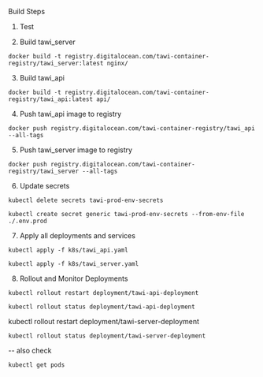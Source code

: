Build Steps
1. Test

2. Build tawi_server 
```
docker build -t registry.digitalocean.com/tawi-container-registry/tawi_server:latest nginx/
```
3. Build tawi_api
```
docker build -t registry.digitalocean.com/tawi-container-registry/tawi_api:latest api/
```
4. Push tawi_api image to registry
```
docker push registry.digitalocean.com/tawi-container-registry/tawi_api --all-tags
```
5. Push tawi_server image to registry
```
docker push registry.digitalocean.com/tawi-container-registry/tawi_server --all-tags
```
6. Update secrets
```
kubectl delete secrets tawi-prod-env-secrets
```
```
kubectl create secret generic tawi-prod-env-secrets --from-env-file ./.env.prod
```
7. Apply all deployments and services
```
kubectl apply -f k8s/tawi_api.yaml 
```
```
kubectl apply -f k8s/tawi_server.yaml 
```
8. Rollout and Monitor Deployments
```
kubectl rollout restart deployment/tawi-api-deployment
```
```
kubectl rollout status deployment/tawi-api-deployment
```
kubectl rollout restart deployment/tawi-server-deployment
```
kubectl rollout status deployment/tawi-server-deployment
```
-- also check 
```
kubectl get pods
```
